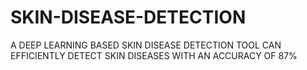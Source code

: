 # SKIN-DISEASE-DETECTION
A DEEP LEARNING BASED SKIN DISEASE DETECTION TOOL CAN EFFICIENTLY DETECT SKIN DISEASES WITH AN ACCURACY OF 87%

